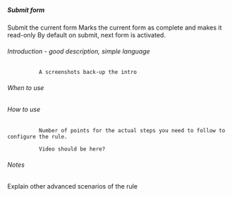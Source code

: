 


##### Submit form 
Submit the current form	Marks the current form as complete and makes it read-only By default on submit, next form is activated. 		

###### Introduction - good description, simple language 
              A screenshots back-up the intro

###### When to use 


###### How to use
              Number of points for the actual steps you need to follow to configure the rule.
    
              Video should be here?   

###### Notes
Explain other advanced scenarios of the rule
